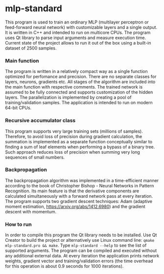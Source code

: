 # mlp-standard
This program is used to train an ordinary MLP (multilayer perceptron or feed-forward neural network) with customizable layers and a single output. It is written in C++ and intended to run on multicore CPUs. The program uses Qt library to parse input arguments and measure execution time. Current state of the project allows to run it out of the box using a built-in dataset of 2500 samples.

### Main function
The program is written in a relatively compact way as a single function optimized for perfomance and precision. There are no separate classes for layers, neurons, gradients etc. All stages of the algorithm are included into the main function with respective comments. The trained network is assumed to be fully connected and supports customization of the hidden layers. The parallelization is implemented by creating a pool of training/validation samples. The application is intended to run on modern 64-bit CPUs.

### Recursive accumulator class
This program supports very large training sets (millions of samples). Therefore, to avoid loss of precision during gradient calculation, the summation is implemented as a separate function conceptually similar to finding a sum of leaf elements when performing a bypass of a binary tree. Such approach reduces loss of precision when summing very long sequences of small numbers.

### Backpropagation
The backpropagation algorithm was implemented in a time-efficient manner according to the book of Christopher Bishop - Neural Networks in Pattern Recognition. Its main feature is that the derivative components are calculated simultaneously with a forward network pass at every iteration. The program supports two gradient descent techniques: Adam (adaptive moment estimation, https://arxiv.org/abs/1412.6980) and the gradient descent with momentum.

### How to run
In order to compile this program the Qt library needs to be installed. Use Qt Creator to build the project or alternatively use Linux command line: `qmake mlp-standard.pro && make`. Type `mlp-standard --help` to see the list of supported arguments. The program can be compiled and executed without any additional external data. At every iteration the application prints network weights, gradient vector and training/validation errors (the time overhead for this operation is about 0.9 seconds for 1000 iterations).
